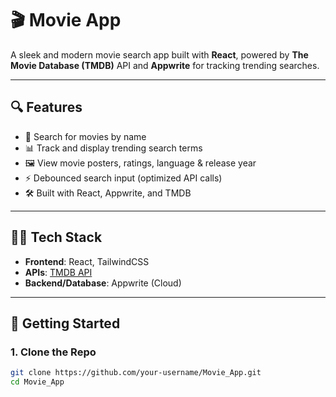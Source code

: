 # 🎬 Movie App

A sleek and modern movie search app built with **React**, powered by **The Movie Database (TMDB)** API and **Appwrite** for tracking trending searches.

---

## 🔍 Features

- 🔎 Search for movies by name
- 📊 Track and display trending search terms
- 🖼 View movie posters, ratings, language & release year
- ⚡ Debounced search input (optimized API calls)
- 🛠 Built with React, Appwrite, and TMDB

---

## 🧑‍💻 Tech Stack

- **Frontend**: React, TailwindCSS
- **APIs**: [TMDB API](https://developer.themoviedb.org/reference/changes-movie-list)
- **Backend/Database**: Appwrite (Cloud)

---

## 🚀 Getting Started

### 1. Clone the Repo

```bash
git clone https://github.com/your-username/Movie_App.git
cd Movie_App

